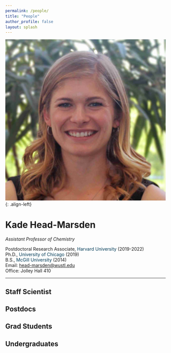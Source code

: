 ```yaml
---
permalink: /people/
title: "People"
author_profile: false
layout: splash
---
```


![image-left](/assets/images/KHM.jpg){: .align-left}

# Kade Head-Marsden  
*Assistant Professor of Chemistry*

Postdoctoral Research Associate, <span style="color: #003b57;">Harvard University</span> (2019-2022)  
Ph.D., <span style="color: #003b57;">University of Chicago</span> (2019)  
B.S., <span style="color: #003b57;">McGill University</span> (2014)  
Email: <head-marsden@wustl.edu>  
Office: Jolley Hall 410  

***

## Staff Scientist
## Postdocs
## Grad Students
## Undergraduates
